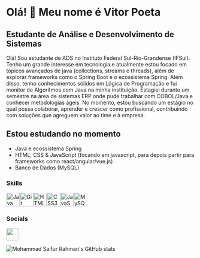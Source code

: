 # Olá! 👋 Meu nome é Vitor Poeta

## Estudante de Análise e Desenvolvimento de Sistemas

Olá! Sou estudante de ADS no Instituto Federal Sul-Rio-Grandense (IFSul). Tenho um grande interesse em tecnologia e atualmente estou focado em tópicos avançados de java (collections, streams e threads), além de explorar frameworks como o Spring Boot e o ecossistema Spring. Além disso, tenho conhecimentos sólidos em Lógica de Programação e fui monitor de Algoritmos com Java na minha instituição. Estagiei durante um semestre na área de sistemas ERP onde pude trabalhar com COBOL/Java e conhecer metodologias ágeis. No momento, estou buscando um estágio no qual possa colaborar, aprender e crescer como profissional, contribuindo com soluções que agreguem valor ao time e à empresa.


## Estou estudando no momento 

-  Java e ecossistema Spring
-  HTML, CSS & JavaScript (focando em javascript, para depois partir para frameworks como react/angular/vue.js)
-  Banco de Dados (MySQL)



### Skills


<p align="left">
<a href="https://www.oracle.com/java/" target="_blank" rel="noreferrer"><img src="https://raw.githubusercontent.com/danielcranney/readme-generator/main/public/icons/skills/java-colored.svg" width="36" height="36" alt="Java" /></a><a href="https://git-scm.com/" target="_blank" rel="noreferrer"><img src="https://raw.githubusercontent.com/danielcranney/readme-generator/main/public/icons/skills/git-colored.svg" width="36" height="36" alt="Git" /></a><a href="https://developer.mozilla.org/en-US/docs/Web/JavaScript" target="_blank" rel="noreferrer"><img src="https://raw.githubusercontent.com/danielcranney/readme-generator/main/public/icons/skills/html5-colored.svg" width="36" height="36" alt="HTML5" /></a><a href="https://www.w3.org/TR/CSS/#css" target="_blank" rel="noreferrer"><img src="https://raw.githubusercontent.com/danielcranney/readme-generator/main/public/icons/skills/css3-colored.svg" width="36" height="36" alt="CSS3" /></a></a><a href="https://www.mysql.com/" target="_blank" rel="noreferrer"><img src="https://raw.githubusercontent.com/danielcranney/readme-generator/main/public/icons/skills/javascript-colored.svg" width="36" height="36" alt="JavaScript" /></a><a href="https://www.mysql.com/" target="_blank" rel="noreferrer"><img src="https://raw.githubusercontent.com/danielcranney/readme-generator/main/public/icons/skills/mysql-colored.svg" width="36" height="36" alt="MySQL" /></a>
</p>


### Socials

<a href="https://www.linkedin.com/in/vitor-poeta-915b93231/" target="_blank" rel="noreferrer"> <picture> <source media="(prefers-color-scheme: dark)" srcset="https://raw.githubusercontent.com/danielcranney/readme-generator/main/public/icons/socials/linkedin-dark.svg" /> <source media="(prefers-color-scheme: light)" srcset="https://raw.githubusercontent.com/danielcranney/readme-generator/main/public/icons/socials/linkedin.svg" /> <img src="https://raw.githubusercontent.com/danielcranney/readme-generator/main/public/icons/socials/linkedin.svg" width="32" height="32" /> </picture> </a></p>

![Mohammad Saifur Rahman's GitHub stats](https://github-readme-stats.vercel.app/api/top-langs?username=vitorpoeta&theme=dark&show_icons=true)



